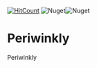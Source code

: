   [![HitCount](https://hits.dwyl.com/astrondo/Periwinly.svg?style=flat-square&show=unique)](http://hits.dwyl.com/astrondo/Periwinly)
![Nuget](https://img.shields.io/nuget/v/Astrondo.Periwinkly)![Nuget](https://img.shields.io/nuget/v/Astrondo.Periwinkly.Discovery)
# Periwinkly
Periwinkly
